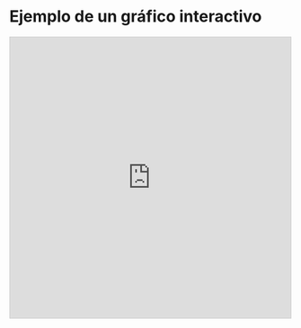 # Ejemplo de un gráfico interactivo
<iframe src="https://www.desmos.com/calculator/696bdbbd7z?embed" width="500px" height="500px" style="border: 1px solid #ccc" frameborder=0></iframe>